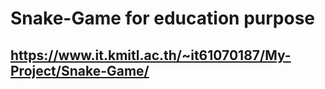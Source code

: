 # Snake-Game for education purpose
 ## https://www.it.kmitl.ac.th/~it61070187/My-Project/Snake-Game/
